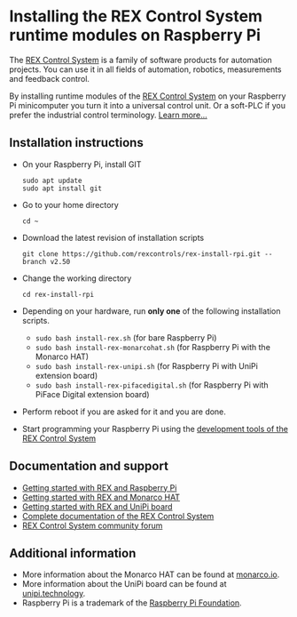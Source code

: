 Installing the REX Control System runtime modules on Raspberry Pi
=================================================================

The [REX Control System](https://www.rexcontrols.com/rex) is a family of
software products for automation projects. You can use it in all fields of
automation, robotics, measurements and feedback control.

By installing runtime modules of the [REX Control System](https://www.rexcontrols.com/rex)
on your Raspberry Pi minicomputer you turn it into a universal control unit. Or
a soft-PLC if you prefer the industrial control terminology. [Learn more...](https://www.rexcontrols.com/rex)

## Installation instructions ##
- On your Raspberry Pi, install GIT

    ```
    sudo apt update
    sudo apt install git
    ```

- Go to your home directory

    ```
    cd ~
    ```

- Download the latest revision of installation scripts

    ```
    git clone https://github.com/rexcontrols/rex-install-rpi.git --branch v2.50
    ```

- Change the working directory

    ```
    cd rex-install-rpi
    ```

- Depending on your hardware, run **only one** of the following installation scripts.
    - `sudo bash install-rex.sh` (for bare Raspberry Pi)
    - `sudo bash install-rex-monarcohat.sh` (for Raspberry Pi with the Monarco HAT)
    - `sudo bash install-rex-unipi.sh` (for Raspberry Pi with UniPi extension board)
    - `sudo bash install-rex-pifacedigital.sh` (for Raspberry Pi with PiFace Digital extension board)

- Perform reboot if you are asked for it and you are done.
- Start programming your Raspberry Pi using the [development tools of the REX Control System](https://www.rexcontrols.com/development-tools)

## Documentation and support ##
- [Getting started with REX and Raspberry Pi](https://www.rexcontrols.com/media/2.50.1/doc/PDF/ENGLISH/RexGettingStarted_RasPi_ENG.pdf)
- [Getting started with REX and Monarco HAT](https://www.rexcontrols.com/media/2.50.1/doc/PDF/ENGLISH/RexGettingStarted_MonarcoHAT_RPi_ENG.pdf)
- [Getting started with REX and UniPi board](https://www.rexcontrols.com/media/2.50.1/doc/PDF/ENGLISH/RexGettingStarted_UniPi_ENG.pdf)
- [Complete documentation of the REX Control System](https://www.rexcontrols.com/documentation-and-support)
- [REX Control System community forum](https://www.rexcontrols.com/forum)  

## Additional information ##
- More information about the Monarco HAT can be found at [monarco.io](http://www.monarco.io).
- More information about the UniPi board can be found at [unipi.technology](http://www.unipi.technology).
- Raspberry Pi is a trademark of the [Raspberry Pi Foundation](http://www.raspberrypi.org).
